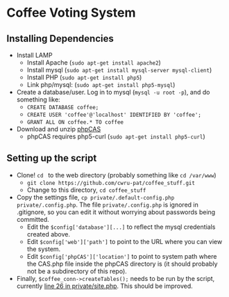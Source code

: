 
# Coffee Voting System

## Installing Dependencies

 - Install LAMP
   - Install Apache (`sudo apt-get install apache2`)
   - Install mysql (`sudo apt-get install mysql-server mysql-client`)
   - Install PHP (`sudo apt-get install php5`)
   - Link php/mysql: (`sudo apt-get install php5-mysql`)
 - Create a database/user. Log in to mysql (`mysql -u root -p`), and do something like:
   - `CREATE DATABASE coffee;`
   - `CREATE USER 'coffee'@'localhost' IDENTIFIED BY 'coffee';`
   - `GRANT ALL ON coffee.* TO coffee`
 - Download and unzip [phpCAS](https://wiki.jasig.org/display/casc/phpcas)
   - phpCAS requires php5-curl (`sudo apt-get install php5-curl`)

## Setting up the script

 - Clone! `cd ` to the web directory (probably something like `cd /var/www`)
   - `git clone https://github.com/cwru-pat/coffee_stuff.git`
   - Change to this directory, `cd coffee_stuff`
 - Copy the settings file, `cp private/.default-config.php private/.config.php`. The file `private/.config.php` is ignored in .gitignore, so you can edit it without worrying about passwords being committed.
   - Edit the `$config['database'][...]` to reflect the mysql credentials created above.
   - Edit `$config['web']['path']` to point to the URL where you can view the system.
   - Edit `$config['phpCAS']['location']` to point to system path where the CAS.php file inside the phpCAS directory is (it should probably not be a subdirectory of this repo).
 - Finally, `$coffee_conn->createTables();` needs to be run by the script, currently [line 26 in private/site.php](https://github.com/cwru-pat/coffee_stuff/blob/master/private/site.php#L26). This should be improved.

